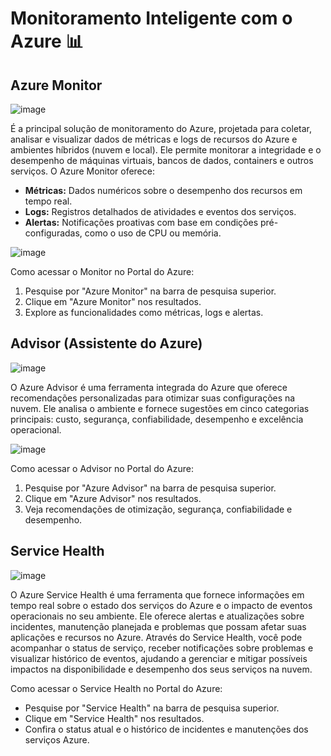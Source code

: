 # Monitoramento Inteligente com o Azure 📊 

## Azure Monitor
![image](https://github.com/user-attachments/assets/74078ce4-2c7f-4dda-8e48-236cdd91cc76)

É a principal solução de monitoramento do Azure, projetada para coletar, analisar e visualizar dados de métricas e logs de recursos do Azure e ambientes híbridos (nuvem e local). Ele permite monitorar a integridade e o desempenho de máquinas virtuais, bancos de dados, containers e outros serviços. O Azure Monitor oferece:

- <b>Métricas:</b> Dados numéricos sobre o desempenho dos recursos em tempo real.
- <b>Logs:</b> Registros detalhados de atividades e eventos dos serviços.
- <b>Alertas:</b> Notificações proativas com base em condições pré-configuradas, como o uso de CPU ou memória.

![image](https://github.com/user-attachments/assets/466e4f92-bb39-4f9c-b6b8-eeabe582afb4)

Como acessar o Monitor no Portal do Azure:
1. Pesquise por "Azure Monitor" na barra de pesquisa superior.
2. Clique em "Azure Monitor" nos resultados.
3. Explore as funcionalidades como métricas, logs e alertas.

## Advisor (Assistente do Azure)
![image](https://github.com/user-attachments/assets/e08b2e75-c019-44e8-8cd6-b133d8bf09f8)

O Azure Advisor é uma ferramenta integrada do Azure que oferece recomendações personalizadas para otimizar suas configurações na nuvem. Ele analisa o ambiente e fornece sugestões em cinco categorias principais: custo, segurança, confiabilidade, desempenho e excelência operacional.

![image](https://github.com/user-attachments/assets/dc107bbc-ef1d-4058-babc-ed830569d465)

Como acessar o Advisor no Portal do Azure:
1. Pesquise por "Azure Advisor" na barra de pesquisa superior.
2. Clique em "Azure Advisor" nos resultados.
3. Veja recomendações de otimização, segurança, confiabilidade e desempenho.

## Service Health
![image](https://github.com/user-attachments/assets/3e0ecc88-c991-45ec-9b82-b98aa2fe62a0)

O Azure Service Health é uma ferramenta que fornece informações em tempo real sobre o estado dos serviços do Azure e o impacto de eventos operacionais no seu ambiente. Ele oferece alertas e atualizações sobre incidentes, manutenção planejada e problemas que possam afetar suas aplicações e recursos no Azure. Através do Service Health, você pode acompanhar o status de serviço, receber notificações sobre problemas e visualizar histórico de eventos, ajudando a gerenciar e mitigar possíveis impactos na disponibilidade e desempenho dos seus serviços na nuvem.


Como acessar o Service Health no Portal do Azure:
- Pesquise por "Service Health" na barra de pesquisa superior.
- Clique em "Service Health" nos resultados.
- Confira o status atual e o histórico de incidentes e manutenções dos serviços Azure.
